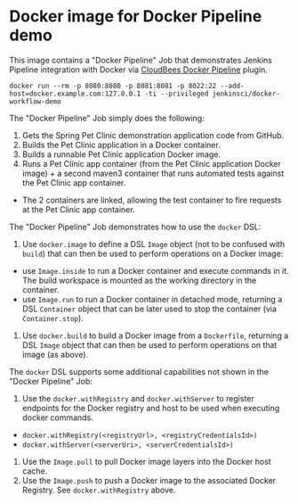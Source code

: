 Docker image for Docker Pipeline demo
=====================================
This image contains a "Docker Pipeline" Job that demonstrates Jenkins Pipeline integration
with Docker via [CloudBees Docker Pipeline](https://wiki.jenkins-ci.org/display/JENKINS/CloudBees+Docker+Pipeline+Plugin) plugin.

```
docker run --rm -p 8080:8080 -p 8081:8081 -p 8022:22 --add-host=docker.example.com:127.0.0.1 -ti --privileged jenkinsci/docker-workflow-demo
```

The "Docker Pipeline" Job simply does the following:

1. Gets the Spring Pet Clinic demonstration application code from GitHub.
1. Builds the Pet Clinic application in a Docker container.
1. Builds a runnable Pet Clinic application Docker image.
1. Runs a Pet Clinic app container (from the Pet Clinic application Docker image) + a second maven3 container that runs automated tests against the Pet Clinic app container.
  * The 2 containers are linked, allowing the test container to fire requests at the Pet Clinic app container.

The "Docker Pipeline" Job demonstrates how to use the `docker` DSL:

1. Use `docker.image` to define a DSL `Image` object (not to be confused with `build`) that can then be used to perform operations on a Docker image:
  * use `Image.inside` to run a Docker container and execute commands in it. The build workspace is mounted as the working directory in the container.
  * use `Image.run` to run a Docker container in detached mode, returning a DSL `Container` object that can be later used to stop the container (via `Container.stop`).
1. Use `docker.build` to build a Docker image from a `Dockerfile`, returning a DSL `Image` object that can then be used to perform operations on that image (as above). 
  
The `docker` DSL supports some additional capabilities not shown in the "Docker Pipeline" Job:
  
1. Use the `docker.withRegistry` and `docker.withServer` to register endpoints for the Docker registry and host to be used when executing docker commands.
  * `docker.withRegistry(<registryUrl>, <registryCredentialsId>)`
  * `docker.withServer(<serverUri>, <serverCredentialsId>)` 
1. Use the `Image.pull` to pull Docker image layers into the Docker host cache.
1. Use the `Image.push` to push a Docker image to the associated Docker Registry. See `docker.withRegistry` above. 
